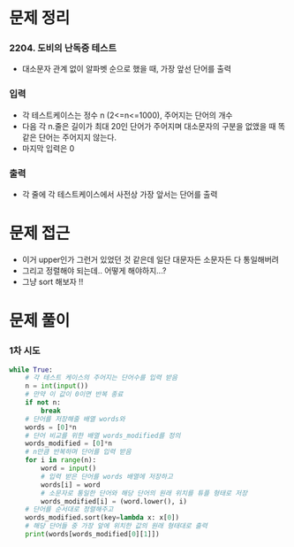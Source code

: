 # 문제 정리
### 2204. 도비의 난독증 테스트
* 대소문자 관계 없이 알파벳 순으로 했을 때, 가장 앞선 단어를 출력
### 입력
* 각 테스트케이스는 정수 n (2<=n<=1000), 주어지는 단어의 개수
* 다음 각 n.줄은 길이가 최대 20인 단어가 주어지며 대소문자의 구분을 없앴을 때 똑같은 단어는 주어지지 않는다.
* 마지막 입력은 0
### 출력
* 각 줄에 각 테스트케이스에서 사전상 가장 앞서는 단어를 출력
# 문제 접근
* 이거 upper인가 그런거 있었던 것 같은데 일단 대문자든 소문자든 다 통일해버려
* 그리고 정렬해야 되는데.. 어떻게 해야하지...?
* 그냥 sort 해보자 !!
# 문제 풀이
### 1차 시도
```python
while True:
    # 각 테스트 케이스의 주어지는 단어수를 입력 받음
    n = int(input())
    # 만약 이 값이 0이면 반복 종료
    if not n:
        break
    # 단어를 저장해줄 배열 words와
    words = [0]*n
    # 단어 비교를 위한 배열 words_modified를 정의
    words_modified = [0]*n
    # n만큼 반복하며 단어를 입력 받음
    for i in range(n):
        word = input()
        # 입력 받은 단어를 words 배열에 저장하고
        words[i] = word
        # 소문자로 통일한 단어와 해당 단어의 원래 위치를 튜플 형태로 저장
        words_modified[i] = (word.lower(), i)
    # 단어를 순서대로 정렬해주고
    words_modified.sort(key=lambda x: x[0])
    # 해당 단어들 중 가장 앞에 위치한 값의 원래 형태대로 출력
    print(words[words_modified[0][1]])
```